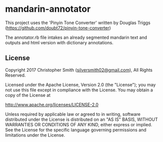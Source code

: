 # mandarin-annotator

This project uses the 'Pinyin Tone Converter' written by Douglas Triggs (https://github.com/doubt72/pinyin-tone-converter)

The annotator.rb file intakes an already segmented mandarin text and outputs and html version with dictionary annotations.

## License

Copyright 2017 Christopher Smith (silversmith02@gmail.com), All Rights Reserved.

Licensed under the Apache License, Version 2.0 (the "License"); you may not use this file except in compliance with the License. You may obtain a copy of the License at

http://www.apache.org/licenses/LICENSE-2.0

Unless required by applicable law or agreed to in writing, software distributed under the License is distributed on an "AS IS" BASIS, WITHOUT WARRANTIES OR CONDITIONS OF ANY KIND, either express or implied. See the License for the specific language governing permissions and limitations under the License.
